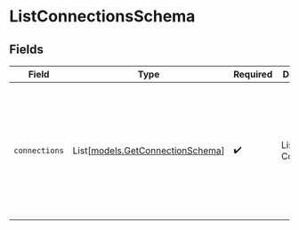 # ListConnectionsSchema


## Fields

| Field                                                                                     | Type                                                                                      | Required                                                                                  | Description                                                                               | Example                                                                                   |
| ----------------------------------------------------------------------------------------- | ----------------------------------------------------------------------------------------- | ----------------------------------------------------------------------------------------- | ----------------------------------------------------------------------------------------- | ----------------------------------------------------------------------------------------- |
| `connections`                                                                             | List[[models.GetConnectionSchema](../models/getconnectionschema.md)]                      | :heavy_check_mark:                                                                        | List of Connections                                                                       | {<br/>"value": [<br/>{<br/>"value": "connection_value",<br/>"connection_config": {<br/>"key": "value"<br/>}<br/>}<br/>]<br/>} |